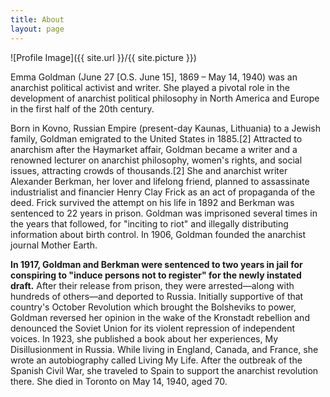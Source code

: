 ```yaml
---
title: About
layout: page
---
```

![Profile Image]({{ site.url }}/{{ site.picture }})

Emma Goldman (June 27 [O.S. June 15], 1869 – May 14, 1940) was an anarchist political activist and writer. She played a pivotal role in the development of anarchist political philosophy in North America and Europe in the first half of the 20th century.

Born in Kovno, Russian Empire (present-day Kaunas, Lithuania) to a Jewish family, Goldman emigrated to the United States in 1885.[2] Attracted to anarchism after the Haymarket affair, Goldman became a writer and a renowned lecturer on anarchist philosophy, women's rights, and social issues, attracting crowds of thousands.[2] She and anarchist writer Alexander Berkman, her lover and lifelong friend, planned to assassinate industrialist and financier Henry Clay Frick as an act of propaganda of the deed. Frick survived the attempt on his life in 1892 and Berkman was sentenced to 22 years in prison. Goldman was imprisoned several times in the years that followed, for "inciting to riot" and illegally distributing information about birth control. In 1906, Goldman founded the anarchist journal Mother Earth.

**In 1917, Goldman and Berkman were sentenced to two years in jail for conspiring to "induce persons not to register" for the newly instated draft.** After their release from prison, they were arrested—along with hundreds of others—and deported to Russia. Initially supportive of that country's October Revolution which brought the Bolsheviks to power, Goldman reversed her opinion in the wake of the Kronstadt rebellion and denounced the Soviet Union for its violent repression of independent voices. In 1923, she published a book about her experiences, My Disillusionment in Russia. While living in England, Canada, and France, she wrote an autobiography called Living My Life. After the outbreak of the Spanish Civil War, she traveled to Spain to support the anarchist revolution there. She died in Toronto on May 14, 1940, aged 70.


